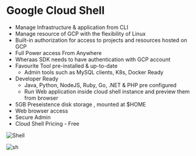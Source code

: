 # Google Cloud Shell

- Manage Infrastructure & application from CLI
- Manage resource of GCP with the flexibility of Linux
- Built-in authorization for access to projects and resources hosted on GCP
- Full Power access From Anywhere
- Wheraas SDK needs to have authentication with GCP account
- Favourite Tool pre-installed & up-to-date
  - Admin tools such as MySQL clients, K8s, Docker  Ready
- Developer Ready
  - Java, Python, NodeJS, Ruby, Go, .NET & PHP pre configured
  - Run Web application inside cloud shell instance and preview them from browser
- 5GB Preseistence disk storage , mounted at $HOME
- Web browser access 
- Secure Admin
- Cloud Shell Pricing - Free 
 
![Shell](https://lh3.googleusercontent.com/WhS3gyjmk-B3XGdOYtPsnCN6XWkbJPNk4WiTm6wF2RjjANdXcmKjzsPf6WPnvIYlWP_emz55lMYB=e14-w1502)

![sh](https://lh3.googleusercontent.com/bADt-LplQDbOD3LLXc8nB4zC5GUjV0MCieIWXOUd7j7gaHL2uDuPuZt3kYdl_KoclG4OHTQp26k=e14-w1502)